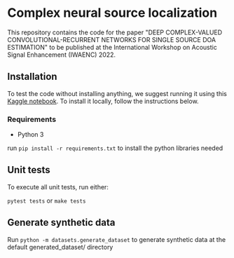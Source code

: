 # Complex neural source localization
This repository contains the code for the paper
"DEEP COMPLEX-VALUED CONVOLUTIONAL-RECURRENT NETWORKS FOR SINGLE SOURCE DOA ESTIMATION" to be published at the
International Workshop on Acoustic Signal Enhancement (IWAENC) 2022.

## Installation

To test the code without installing anything, we suggest running it using this [Kaggle notebook](https://www.kaggle.com/code/egrinstein/neural-doa-training-notebook). To install it locally, follow the instructions below.


### Requirements
* Python 3

run `pip install -r requirements.txt` to install the python libraries needed

## Unit tests
To execute all unit tests, run either:

`pytest tests`
or
`make tests`

## Generate synthetic data
Run `python -m datasets.generate_dataset` to generate synthetic data at the default generated_dataset/ directory
